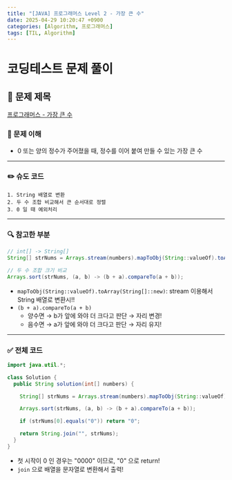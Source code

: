 ```yaml
---
title: "[JAVA] 프로그래머스 Level 2 - 가장 큰 수"
date: 2025-04-29 10:20:47 +0900
categories: [Algorithm, 프로그래머스]
tags: [TIL, Algorithm]
---
```

# 코딩테스트 문제 풀이

## 📘 문제 제목
[프로그래머스 - 가장 큰 수](https://school.programmers.co.kr/learn/courses/30/lessons/42746)

### 🧠 문제 이해
- 0 또는 양의 정수가 주어졌을 때, 정수를 이어 붙여 만들 수 있는 가장 큰 수

---

### ✏️ 슈도 코드

```plaintext
1. String 배열로 변환
2. 두 수 조합 비교해서 큰 순서대로 정렬
3. 0 일 때 예외처리
```

---

### 🔍 참고한 부분

```java
// int[] -> String[]
String[] strNums = Arrays.stream(numbers).mapToObj(String::valueOf).toArray(String[]::new);

// 두 수 조합 크기 비교
Arrays.sort(strNums, (a, b) -> (b + a).compareTo(a + b));
```
- `mapToObj(String::valueOf).toArray(String[]::new)`: stream 이용해서 String 배열로 변환시!!
- `(b + a).compareTo(a + b)`
  - 양수면 → b가 앞에 와야 더 크다고 판단 → 자리 변경!
  - 음수면 → a가 앞에 와야 더 크다고 판단 → 자리 유지!

---

### ✅ 전체 코드
```java
import java.util.*;

class Solution {
  public String solution(int[] numbers) {

    String[] strNums = Arrays.stream(numbers).mapToObj(String::valueOf).toArray(String[]::new);

    Arrays.sort(strNums, (a, b) -> (b + a).compareTo(a + b));

    if (strNums[0].equals("0")) return "0";

    return String.join("", strNums);
  }
}
```

- 첫 시작이 0 인 경우는 "0000" 이므로, "0" 으로 return!
- `join` 으로 배열을 문자열로 변환해서 출력!
